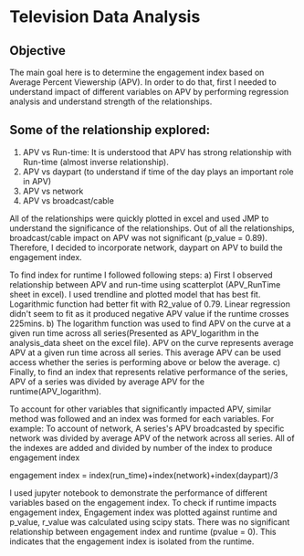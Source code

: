 # Television Data Analysis

## Objective

The main goal here is to determine the engagement index based on Average Percent Viewership (APV). In order to do that, first I needed to understand impact of different variables on APV by performing regression analysis and understand strength of the relationships.

## Some of the relationship explored:

1) APV vs Run-time: It is understood that APV has strong relationship with Run-time (almost inverse relationship).  
2) APV vs daypart (to understand if time of the day plays an important role in APV) 
3) APV vs network
4) APV vs broadcast/cable

All of the relationships were quickly plotted in excel and used JMP to understand the significance of the relationships. Out of all the relationships, broadcast/cable 
impact on APV was not significant (p_value = 0.89). Therefore, I decided to incorporate network, daypart on APV to build the engagement index. 

To find index for runtime I followed following steps:
a) First I observed relationship between APV and run-time using scatterplot (APV_RunTime sheet in excel). I used trendline and plotted model that has best fit. Logarithmic function had better fit with R2_value of 0.79. Linear regression didn't seem to fit as it produced negative APV value if the runtime crosses 225mins.
b) The logarithm function was used to find APV on the curve at a given run time across all series(Presented as APV_logarithm in the analysis_data sheet on the excel file). APV on the curve represents average APV at a given run time across all series. This average APV can be used access whether the series is performing above or below the average. 
c) Finally, to find an index that represents relative performance of the series, APV of a series was divided by average APV for the runtime(APV_logarithm). 

To account for other variables that significantly impacted APV, similar method was followed and an index was formed for each variables. For example: To account of network, A series's APV broadcasted by specific network was divided by average APV of the network across all series. All of the indexes are added and divided by number of the index to produce engagement index

engagement index = index(run_time)+index(network)+index(daypart)/3

I used jupyter notebook to demonstrate the performance of different variables based on the engagement index. To check if runtime impacts engagement index, Engagement index was plotted against runtime and p_value, r_value was calculated using scipy stats. There was no significant relationship between engagement index and runtime (pvalue = 0). This indicates that the engagement index is isolated from the runtime.
